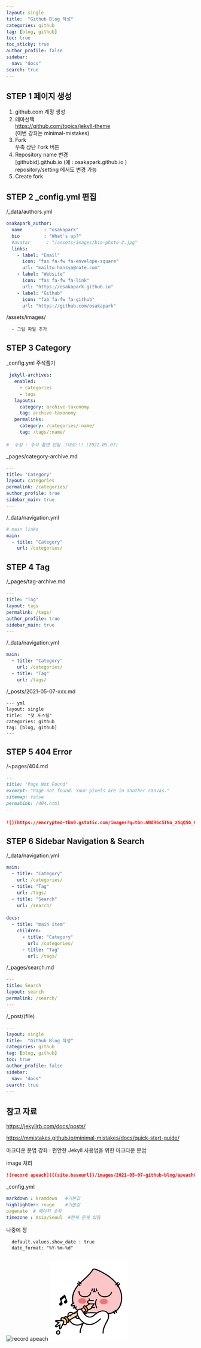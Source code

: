 ```yaml
---
layout: single
title:  "Github Blog 작성"
categories: github
tag: [blog, github]
toc: true
toc_sticky: true
author_profile: false
sidebar:
  nav: "docs"
search: true  
--- 
```


## STEP 1 페이지 생성

1. github.com 계정 생성
2. 테마선택 <br>
   https://github.com/topics/jekyll-theme <br>
   (이번 강좌는  minimal-mistakes)   
3. Fork <br>
   우측 상단 Fork 버튼
4. Repository name  변경<br>
  [githubid].github.io (예 :  osakapark.github.io ) <br>
  repository/setting  에서도 변경 가능 
5. Create fork


## STEP 2 _config.yml  편집
/_data/authors.yml
```yml
osakapark_author:
  name        : "osakapark"
  bio         : "What's up?"
  #avatar      : "/assets/images/bio-photo-2.jpg"
  links:
    - label: "Email"
      icon: "fas fa-fw fa-envelope-square"
      url: "mailto:hansya@nate.com"
    - label: "Website"
      icon: "fas fa-fw fa-link"
      url: "https://osakapark.github.io"
    - label: "Github"
      icon: "fab fa-fw fa-github"
      url: "https://github.com/osakapark"
```
/assets/images/
```
  - 그림 파일 추가
```  

## STEP 3 Category
_config.yml  주석풀기 
``` yml
 jekyll-archives:
   enabled:
     - categories
     - tags
   layouts:
     category: archive-taxonomy
     tag: archive-taxonomy
   permalinks:
     category: /categories/:name/
     tag: /tags/:name/

#  수정 : 주석 풀면 안됨 그대로!!! (2022.05.07)     
```

 _pages/category-archive.md
``` yml
--- 
title: "Category"
layout: categories
permalink: /categories/
author_profile: true
sidebar_main: true
---
```

/_data/navigation.yml
``` yml
# main links
main:
  - title: "Category"
    url: /categories/
```


## STEP 4 Tag
/_pages/tag-archive.md
```yml
---
title: "Tag"
layout: tags
permalink: /tags/
author_profile: true
sidebar_main: true
---
```

/_data/navigation.yml
``` yml
main:
  - title: "Category"
    url: /categories/
  - title: "Tag"
    url: /tags/  
```

/_posts/2021-05-07-xxx.md
```
--- yml
layout: single
title:  "첫 포스팅"
categories: github
tag: [blog, github]
--- 
```

## STEP 5 404 Error 
/~pages/404.md

```md
---
title: "Page Not Found"
excerpt: "Page not found. Your pixels are in another canvas."
sitemap: false
permalink: /404.html
---

![](https://encrypted-tbn0.gstatic.com/images?q=tbn:ANd9GcSINa_zSqQSG_KsOcaRWc8hgoncoihL6eiTVtMKUHY8e7gub_cVFR96y_LEPD9Gk2knQ2o&usqp=CAU)
```

## STEP 6 Sidebar Navigation & Search
/_data/navigation.yml
```yml
main:
  - title: "Category"
    url: /categories/
  - title: "Tag"
    url: /tags/    
  - title: "Search"
    url: /search/

docs:
  - title: "main item"
    children:
      - title: "Category"
        url: /categories/
      - title: "Tag"
        url: /tags/
```

/_pages/search.md
```yml
---
title: Search
layout: search
permalink: /search/
---
```

/_post/(file)
```yml
---
layout: single
title:  "Github Blog 작성"
categories: github
tag: [blog, github]
toc: true
author_profile: false
sidebar:
  nav: "docs"
search: true  
--- 
```




## 참고 자료
 https://jekyllrb.com/docs/posts/
 
 https://mmistakes.github.io/minimal-mistakes/docs/quick-start-guide/
 
 마크다운 문법 강좌 : 편안한 Jekyll 사용법을 위한 마크다운 문법 
 
 
image  처리
```md
![record apeach]({{site.baseurl}}/images/2021-05-07-github-blog/apeach01.png)
```
 
 _config.yml
 ```yml
markdown : kramdown   #기본값
highlighter: rouge    #기본값
pagenate  # 페이지 숫자
timezone : Asia/Seoul  #현재 문제 있음
 ```

나중에 정
```  
  default.values.show_date : true  
  date_format: "%Y-%m-%d"
  
```


![record apeach]({{site.baseurl}}/images/2021-05-07-github-blog/apeach01.png)
![샘플 이미지](../images/2021-05-07-github-blog/apeach01.png)
